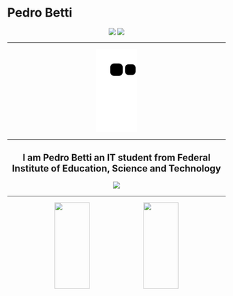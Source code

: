 <h1>Pedro Betti</h1>
<div id="header" align="center">
     <img src="https://github.com/malabetti/malabetti/assets/119712536/b081c515-d391-43ba-bf02-71c66bcfd448" height=150px/>
     <img src="https://media1.giphy.com/media/v1.Y2lkPTc5MGI3NjExZGU3ZWVlZTg1ZDdiYTgzZmJlZjY3MGEwZDQ1NTE0YjUxM2M2ZmZlYSZjdD1n/qgQUggAC3Pfv687qPC/giphy.gif" height=150px/>
</div>
<hr>
<div display="flex" align="center">
   <img src="https://github.com/malabetti/malabetti/blob/output/github-contribution-grid-snake.svg"/><br>
</div>
<hr>
<div display="flex" align="center">
     <h2>I am Pedro Betti an IT student from Federal Institute of Education, Science and Technology</h2>
     <img src="https://skillicons.dev/icons?i=python,c,kotlin,cpp"/>
</div>
<hr>
<div display="flex" align="center">
   <img src="https://github-readme-stats.vercel.app/api?username=malabetti&theme=cobalt" height=200px width=40%/>
   <img src="https://github-readme-stats.vercel.app/api/top-langs/?username=malabetti&theme=cobalt&hide_progress=true" height=200px width=40%/>
</div>
